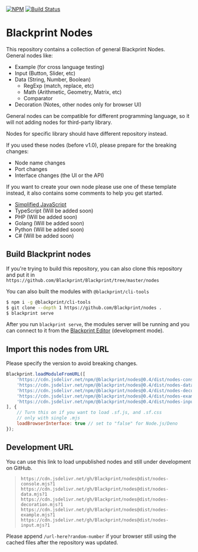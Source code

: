 [![NPM](https://img.shields.io/npm/v/@blackprint/nodes.svg)](https://www.npmjs.com/package/@blackprint/nodes)
[![Build Status](https://github.com/Blackprint/nodes/actions/workflows/build.yml/badge.svg?branch=main)](https://github.com/Blackprint/nodes/actions/workflows/build.yml)

# Blackprint Nodes
This repository contains a collection of general Blackprint Nodes.<br>
General nodes like:<br>
- Example (for cross language testing)
- Input (Button, Slider, etc)
- Data (String, Number, Boolean)
  - RegExp (match, replace, etc)
  - Math (Arithmetic, Geometry, Matrix, etc)
  - Comparator
- Decoration (Notes, other nodes only for browser UI)

General nodes can be compatible for different programming language, so it will not adding nodes for third-party library.

Nodes for specific library should have different repository instead.

If you used these nodes (before v1.0), please prepare for the breaking changes:
- Node name changes
- Port changes
- Interface changes (the UI or the API)

If you want to create your own node please use one of these template instead, it also contains some comments to help you get started.

- [Simplified JavaScript](https://github.com/Blackprint/template-js)
- TypeScript (Will be added soon)
- PHP (Will be added soon)
- Golang (Will be added soon)
- Python (Will be added soon)
- C# (Will be added soon)

## Build Blackprint nodes
If you're trying to build this repository, you can also clone this repository and put it in<br>
`https://github.com/Blackprint/Blackprint/tree/master/nodes`

You can also built the modules with `@blackprint/cli-tools`

```sh
$ npm i -g @blackprint/cli-tools
$ git clone --depth 1 https://github.com/Blackprint/nodes .
$ blackprint serve
```

After you run `blackprint serve`, the modules server will be running and you can connect to it from the [Blackprint Editor](https://blackprint.github.io) (development mode).

## Import this nodes from URL
Please specify the version to avoid breaking changes.

```js
Blackprint.loadModuleFromURL([
	'https://cdn.jsdelivr.net/npm/@blackprint/nodes@0.4/dist/nodes-console.mjs',
	'https://cdn.jsdelivr.net/npm/@blackprint/nodes@0.4/dist/nodes-data.mjs',
	'https://cdn.jsdelivr.net/npm/@blackprint/nodes@0.4/dist/nodes-decoration.mjs',
	'https://cdn.jsdelivr.net/npm/@blackprint/nodes@0.4/dist/nodes-example.mjs',
	'https://cdn.jsdelivr.net/npm/@blackprint/nodes@0.4/dist/nodes-input.mjs',
], {
	// Turn this on if you want to load .sf.js, and .sf.css
	// only with single .mjs
	loadBrowserInterface: true // set to "false" for Node.js/Deno
});
```

## Development URL
You can use this link to load unpublished nodes and still under development on GitHub.
> `https://cdn.jsdelivr.net/gh/Blackprint/nodes@dist/nodes-console.mjs?1`
> `https://cdn.jsdelivr.net/gh/Blackprint/nodes@dist/nodes-data.mjs?1`
> `https://cdn.jsdelivr.net/gh/Blackprint/nodes@dist/nodes-decoration.mjs?1`
> `https://cdn.jsdelivr.net/gh/Blackprint/nodes@dist/nodes-example.mjs?1`
> `https://cdn.jsdelivr.net/gh/Blackprint/nodes@dist/nodes-input.mjs?1`

Please append `/url-here?random-number` if your browser still using the cached files after the repository was updated.